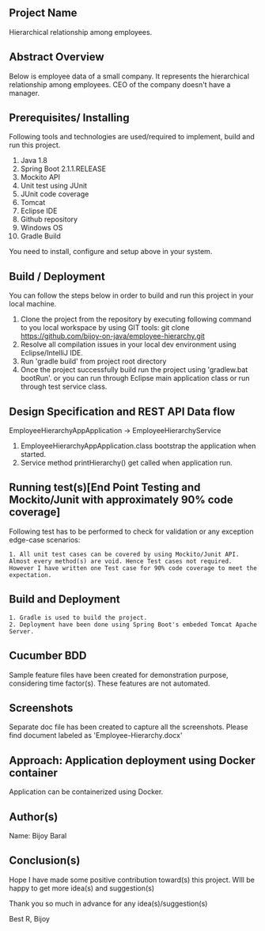 Project Name
-------------
Hierarchical relationship among employees.

Abstract Overview
------------------
Below is employee data of a small company. It represents the hierarchical relationship among employees. CEO of the company doesn't
have a manager.

Prerequisites/ Installing
--------------------------
Following tools and technologies are used/required to implement, build and run this project.
1. Java 1.8
2. Spring Boot 2.1.1.RELEASE
3. Mockito API
4. Unit test using JUnit 
5. JUnit code coverage
6. Tomcat
7. Eclipse IDE
8. Github repository
9. Windows OS
10. Gradle Build

You need to install, configure and setup above in your system.

Build / Deployment
-------------------
You can follow the steps below in order to build and run this project in your local machine.
1. Clone the project from the repository by executing following command to you local workspace by using GIT tools:
   git clone https://github.com/bijoy-on-java/employee-hierarchy.git
2. Resolve all compilation issues in your local dev environment using Eclipse/IntelliJ IDE.
3. Run 'gradle build' from project root directory
4. Once the project successfully build run the project using 'gradlew.bat bootRun'. or you can run through Eclipse main application class or run through test service
   class.
    
Design Specification and REST API Data flow
-------------------------------------------
EmployeeHierarchyAppApplication -> EmployeeHierarchyService 

1. EmployeeHierarchyAppApplication.class bootstrap the application when started.
2. Service method printHierarchy() get called when application run.

Running test(s)[End Point Testing and Mockito/Junit with approximately 90% code coverage]
---------------------------------------------------------------------------
Following test has to be performed to check for validation or any exception edge-case scenarios:

	1. All unit test cases can be covered by using Mockito/Junit API. Almost every method(s) are void. Hence Test cases not required.
	However I have written one Test case for 90% code coverage to meet the expectation.

Build and Deployment
--------------------
	1. Gradle is used to build the project.
	2. Deployment have been done using Spring Boot's embeded Tomcat Apache Server.

Cucumber BDD
------------
Sample feature files have been created for demonstration purpose, considering time factor(s). These features are not automated.

Screenshots
----------------------------------------------------------
Separate doc file has been created to capture all the screenshots. Please find document labeled as 'Employee-Hierarchy.docx'



Approach: Application deployment using Docker container
------------------------------------------------------
Application can be containerized using Docker.
	

Author(s)
---------
Name: Bijoy Baral

Conclusion(s)
-------------
Hope I have made some positive contribution toward(s) this project. WIll be happy to get more idea(s) and suggestion(s)

Thank you so much in advance for any idea(s)/suggestion(s)


Best R,
Bijoy
   	  

 
